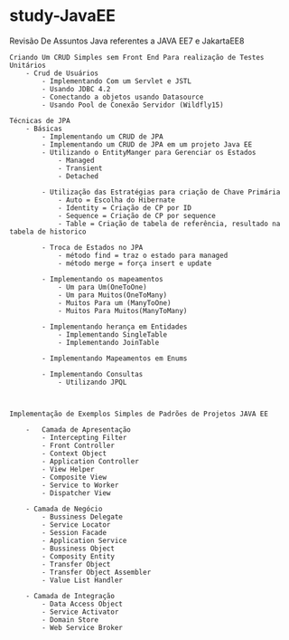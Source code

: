 # study-JavaEE

Revisão De Assuntos Java referentes a JAVA EE7 e JakartaEE8

	Criando Um CRUD Simples sem Front End Para realização de Testes Unitários
		- Crud de Usuários 
			- Implementando Com um Servlet e JSTL
			- Usando JDBC 4.2
			- Conectando a objetos usando Datasource
			- Usando Pool de Conexão Servidor (Wildfly15)

	Técnicas de JPA
		- Básicas
			- Implementando um CRUD de JPA
			- Implementando um CRUD de JPA em um projeto Java EE
			- Utilizando o EntityManger para Gerenciar os Estados
				- Managed
				- Transient
				- Detached

			- Utilização das Estratégias para criação de Chave Primária
				- Auto = Escolha do Hibernate
				- Identity = Criação de CP por ID
				- Sequence = Criação de CP por sequence
				- Table = Criação de tabela de referência, resultado na tabela de historico 

			- Troca de Estados no JPA
				- método find = traz o estado para managed
				- método merge = força insert e update

			- Implementando os mapeamentos
				- Um para Um(OneToOne)
				- Um para Muitos(OneToMany)
				- Muitos Para um (ManyToOne)
				- Muitos Para Muitos(ManyToMany)
			
			- Implementando herança em Entidades
				- Implementando SingleTable
				- Implementando JoinTable
			
			- Implementando Mapeamentos em Enums
			
			- Implementando Consultas
				- Utilizando JPQL



	Implementação de Exemplos Simples de Padrões de Projetos JAVA EE

		-	Camada de Apresentação
			- Intercepting Filter
			- Front Controller
			- Context Object
			- Application Controller
			- View Helper
			- Composite View
			- Service to Worker
			- Dispatcher View

		- Camada de Negócio
			- Bussiness Delegate
			- Service Locator
			- Session Facade
			- Application Service
			- Bussiness Object
			- Composity Entity
			- Transfer Object
			- Transfer Object Assembler
			- Value List Handler

		- Camada de Integração
			- Data Access Object
			- Service Activator
			- Domain Store
			- Web Service Broker
